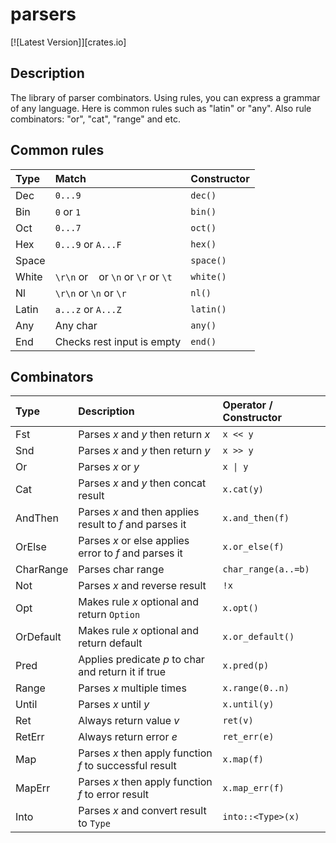 # parsers

[![Latest Version]][crates.io]

## Description
The library of parser combinators.
Using rules, you can express a grammar of any language.
Here is common rules such as "latin" or "any". Also rule combinators: "or", "cat", "range" and etc.

## Common rules
| Type  | Match                                 | Constructor |
|:------|:--------------------------------------|:------------|
| Dec   | `0...9`                               | `dec()`     |
| Bin   | `0` or `1`                            | `bin()`     |
| Oct   | `0...7`                               | `oct()`     |
| Hex   | `0...9` or `A...F`                    | `hex()`     |
| Space | ` `                                   | `space()`   |
| White | `\r\n` or ` ` or `\n` or `\r` or `\t` | `white()`   |
| Nl    | `\r\n` or `\n` or `\r`                | `nl()`      |
| Latin | `a...z` or `A...Z`                    | `latin()`   |
| Any   | Any char                              | `any()`     |
| End   | Checks rest input is empty            | `end()`     |

## Combinators
| Type      | Description                                             | Operator / Constructor  |
|:----------|:--------------------------------------------------------|:------------------------|
| Fst       | Parses *x* and *y* then return *x*                      | `x << y`                |
| Snd       | Parses *x* and *y* then return *y*                      | `x >> y`                |
| Or        | Parses *x* or *y*                                       | <code>x &#124; y</code> |
| Cat       | Parses *x* and *y* then concat result                   | `x.cat(y)`              |
| AndThen   | Parses *x* and then applies result to *f* and parses it | `x.and_then(f)`         |
| OrElse    | Parses *x* or else applies error to *f* and parses it   | `x.or_else(f)`          |
| CharRange | Parses char range                                       | `char_range(a..=b)`     |
| Not       | Parses *x* and reverse result                           | `!x`                    |
| Opt       | Makes rule *x* optional and return `Option`             | `x.opt()`               |
| OrDefault | Makes rule *x* optional and return default              | `x.or_default()`        |
| Pred      | Applies predicate *p* to char and return it if true     | `x.pred(p)`             |
| Range     | Parses *x* multiple times                               | `x.range(0..n)`         |
| Until     | Parses *x* until *y*                                    | `x.until(y)`            |
| Ret       | Always return value *v*                                 | `ret(v)`                |
| RetErr    | Always return error *e*                                 | `ret_err(e)`            |
| Map       | Parses *x* then apply function *f* to successful result | `x.map(f)`              |
| MapErr    | Parses *x* then apply function *f* to error result      | `x.map_err(f)`          |
| Into      | Parses *x* and convert result to `Type`                 | `into::<Type>(x)`       |

